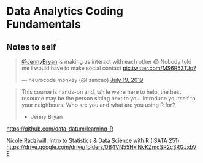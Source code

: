 # Data Analytics Coding Fundamentals

## Notes to self


<blockquote class="twitter-tweet" data-lang="en"><p lang="en" dir="ltr"><a href="https://twitter.com/JennyBryan?ref_src=twsrc%5Etfw">@JennyBryan</a> is making us interact with each other 😱 Nobody told me I would have to make social contact <a href="https://t.co/MS6R53TJp7">pic.twitter.com/MS6R53TJp7</a></p>&mdash; neurocode monkey (@lisancao) <a href="https://twitter.com/lisancao/status/1152029096597020673?ref_src=twsrc%5Etfw">July 19, 2019</a></blockquote>
<script async src="https://platform.twitter.com/widgets.js" charset="utf-8"></script>


> This course is hands-on and, while we're here to help, the best resource may be the person sitting next to you.
> Introduce yourself to your neighbours. Who are you and what are you using R for?
> - Jenny Bryan


https://github.com/data-datum/learning_R



Nicole Radziwill: Intro to Statistics & Data Science with R (ISATA 251)
https://drive.google.com/drive/folders/0B4VN55HxlNvKZmdSR2c3RGJxbVE